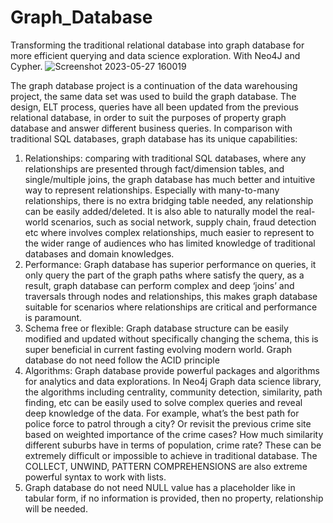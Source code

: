 # Graph_Database
Transforming the traditional relational database into graph database for more efficient querying and data science exploration. With Neo4J and Cypher.
![Screenshot 2023-05-27 160019](https://github.com/coffeemartin/Graph_Database/assets/73702415/01853908-f420-4b09-ade4-4825086dcd2b)


The graph database project is a continuation of the data warehousing project, the same data set was used to build the graph database.
The design, ELT process, queries have all been updated from the previous relational database, in order to suit the purposes of property graph database and answer different business queries.
In comparison with traditional SQL databases, graph database has its unique capabilities:
1. Relationships: comparing with traditional SQL databases, where any relationships are presented through fact/dimension tables, and single/multiple joins, the graph database has much better and
intuitive way to represent relationships. Especially with many-to-many relationships, there is no extra bridging table needed, any relationship can be easily added/deleted. It is also able to naturally model
the real-world scenarios, such as social network, supply chain, fraud detection etc where involves complex relationships, much easier to represent to the wider range of audiences who has limited
knowledge of traditional databases and domain knowledges.
2. Performance: Graph database has superior performance on queries, it only query the part of the graph paths where satisfy the query, as a result, graph database can perform complex and deep ‘joins’
and traversals through nodes and relationships, this makes graph database suitable for scenarios where relationships are critical and performance is paramount.
3. Schema free or flexible: Graph database structure can be easily modified and updated without specifically changing the schema, this is super beneficial in current fasting evolving modern world. Graph
database do not need follow the ACID principle
4. Algorithms: Graph database provide powerful packages and algorithms for analytics and data explorations. In Neo4j Graph data science library, the algorithms including centrality, community
detection, similarity, path finding, etc can be easily used to solve complex queries and reveal deep knowledge of the data. For example, what’s the best path for police force to patrol through a city? Or
revisit the previous crime site based on weighted importance of the crime cases? How much similarity different suburbs have in terms of population, crime rate? These can be extremely difficult or
impossible to achieve in traditional database. The COLLECT, UNWIND, PATTERN COMPREHENSIONS are also extreme powerful syntax to work with lists.
5. Graph database do not need NULL value has a placeholder like in tabular form, if no information is provided, then no property, relationship will be needed.
